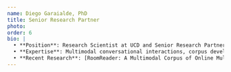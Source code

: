 ```yaml
---
name: Diego Garaialde, PhD
title: Senior Research Partner
photo: 
order: 6
bio: |
  • **Position**: Research Scientist at UCD and Senior Research Partner at Proaxis AI
  • **Expertise**: Multimodal conversational interactions, corpus development, behavioral modeling
  • **Recent Research**: [RoomReader: A Multimodal Corpus of Online Multiparty Conversational Interactions](https://aclanthology.org/2022.lrec-1.268/) - LREC 2022
---
```

